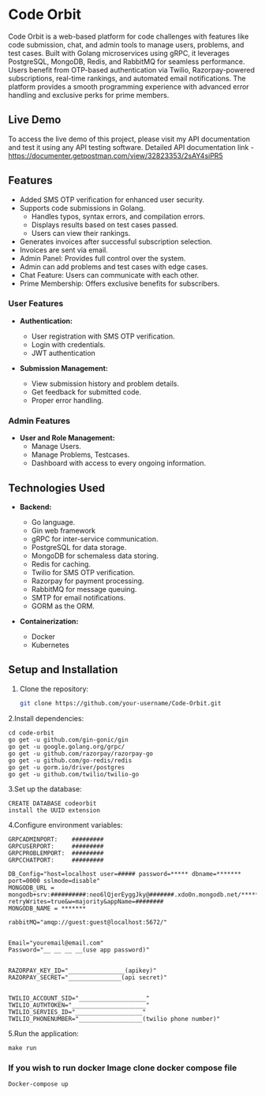 # Code Orbit
Code Orbit is a web-based platform for code challenges with features like code submission, chat, and admin tools to manage users, problems, and test cases. 
Built with Golang microservices using gRPC, it leverages PostgreSQL, MongoDB, Redis, and RabbitMQ for seamless performance. 
Users benefit from OTP-based authentication via Twilio, Razorpay-powered subscriptions, real-time rankings, and automated email notifications. 
The platform provides a smooth programming experience with advanced error handling and exclusive perks for prime members.

## Live Demo
To access the live demo of this project, please visit my API documentation and test it using any API testing software.
Detailed API documentation link - https://documenter.getpostman.com/view/32823353/2sAY4siPR5

## Features

- Added SMS OTP verification for enhanced user security.
- Supports code submissions in Golang.
  - Handles typos, syntax errors, and compilation errors.
  - Displays results based on test cases passed.
  - Users can view their rankings.
- Generates invoices after successful subscription selection.
- Invoices are sent via email.
- Admin Panel: Provides full control over the system.
- Admin can add problems and test cases with edge cases.
- Chat Feature: Users can communicate with each other.
- Prime Membership: Offers exclusive benefits for subscribers.

### User Features

- **Authentication:**
  - User registration with SMS OTP verification.
  - Login with credentials.
  - JWT authentication

- **Submission Management:**
  - View submission history and problem details.
  - Get feedback for submitted code.
  - Proper error handling.

### Admin Features

- **User and Role Management:**
  - Manage Users.
  - Manage Problems, Testcases.
  - Dashboard with access to every ongoing information.

## Technologies Used

- **Backend:**
  - Go language.
  - Gin web framework
  - gRPC for inter-service communication.
  - PostgreSQL for data storage.
  - MongoDB for schemaless data storing.
  - Redis for caching.
  - Twilio for SMS OTP verification.
  - Razorpay for payment processing.
  - RabbitMQ for message queuing.
  - SMTP for email notifications.
  - GORM as the ORM.

- **Containerization:**
   - Docker
   - Kubernetes

## Setup and Installation

1. Clone the repository:

   ```bash
   git clone https://github.com/your-username/Code-Orbit.git

2.Install dependencies:

    cd code-orbit
    go get -u github.com/gin-gonic/gin
    go get -u google.golang.org/grpc/
    go get -u github.com/razorpay/razorpay-go
    go get -u github.com/go-redis/redis
    go get -u gorm.io/driver/postgres
    go get -u github.com/twilio/twilio-go

3.Set up the database:

    CREATE DATABASE codeorbit
    install the UUID extension
    

4.Configure environment variables:

    GRPCADMINPORT:    #########
    GRPCUSERPORT:     #########
    GRPCPROBLEMPORT:  #########
    GRPCCHATPORT:     #########

    DB_Config="host=localhost user=##### password=***** dbname=******* port=0000 sslmode=disable"  
    MONGODB_URL = mongodb+srv:##########:neo6lQjerEyggJky@#######.xdo0n.mongodb.net/********?retryWrites=true&w=majority&appName=########
    MONGODB_NAME = *******

    rabbitMQ="amqp://guest:guest@localhost:5672/"


    Email="youremail@email.com"
    Password="__ __ __ __(use app password)"
    
    
    RAZORPAY_KEY_ID="________________(apikey)"
    RAZORPAY_SECRET="_______________(api secret)"


    TWILIO_ACCOUNT_SID="___________________"
    TWILIO_AUTHTOKEN="_____________________"
    TWILIO_SERVIES_ID="___________________"
    TWILIO_PHONENUMBER="__________________(twilio phone number)"

5.Run the application:

    make run

### If you wish to run docker Image clone docker compose file
    Docker-compose up
       
